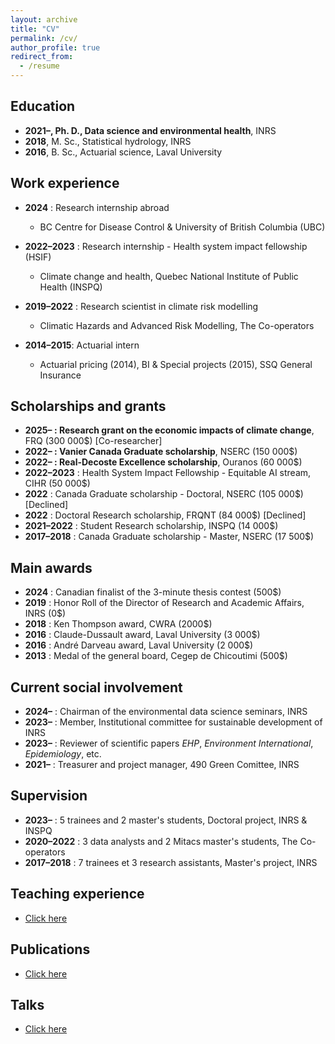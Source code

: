 ```yaml
---
layout: archive
title: "CV"
permalink: /cv/
author_profile: true
redirect_from:
  - /resume
---
```


Education
---------------
* **2021–, Ph. D., Data science and environmental health**, INRS
* **2018**, M. Sc., Statistical hydrology, INRS
* **2016**, B. Sc., Actuarial science, Laval University

Work experience
---------------
* **2024** : Research internship abroad
  * BC Centre for Disease Control & University of British Columbia (UBC)

* **2022–2023** : Research internship - Health system impact fellowship (HSIF)
  * Climate change and health, Quebec National Institute of Public Health (INSPQ)

* **2019–2022** : Research scientist in climate risk modelling
  * Climatic Hazards and Advanced Risk Modelling, The Co-operators

* **2014–2015**: Actuarial intern
  * Actuarial pricing (2014), BI & Special projects (2015), SSQ General Insurance


Scholarships and grants
---------------
* **2025– : Research grant on the economic impacts of climate change**, FRQ (300 000$) [Co-researcher]
* **2022– : Vanier Canada Graduate scholarship**, NSERC (150 000$)
* **2022– : Real-Decoste Excellence scholarship**, Ouranos (60 000$)
* **2022–2023** : Health System Impact Fellowship - Equitable AI stream, CIHR (50 000$)
* **2022** : Canada Graduate scholarship - Doctoral, NSERC (105 000$) [Declined]
* **2022** : Doctoral Research scholarship, FRQNT (84 000$) [Declined]
* **2021–2022** : Student Research scholarship, INSPQ (14 000$)
* **2017–2018** : Canada Graduate scholarship - Master, NSERC (17 500$)

Main awards
---------------
* **2024** : Canadian finalist of the 3-minute thesis contest (500$)
* **2019** : Honor Roll of the Director of Research and Academic Affairs, INRS (0$)
* **2018** : Ken Thompson award, CWRA (2000$)
* **2016** : Claude-Dussault award, Laval University (3 000$)
* **2016** : André Darveau award, Laval University (2 000$)
* **2013** : Medal of the general board, Cegep de Chicoutimi (500$)


Current social involvement
-------------------
* **2024–** : Chairman of the environmental data science seminars, INRS
* **2023–** : Member, Institutional committee for sustainable development of INRS
* **2023–** : Reviewer of scientific papers *EHP*, *Environment International*, *Epidemiology*, etc.
* **2021–** : Treasurer and project manager, 490 Green Comittee, INRS

Supervision
---------------
* **2023–** : 5 trainees and 2 master's students, Doctoral project, INRS & INSPQ
* **2020–2022** : 3 data analysts and 2 Mitacs master's students, The Co-operators
* **2017–2018** : 7 trainees et 3 research assistants, Master's project, INRS


Teaching experience
---------------
* [Click here](https://jeremieboudreault.github.io/teaching/)

Publications
---------------
* [Click here](https://jeremieboudreault.github.io/research/)

Talks
---------------
* [Click here](https://jeremieboudreault.github.io/talks/)